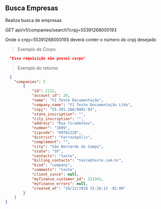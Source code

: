 ## Busca Empresas

Realiza busca de empresas

<div class="api-endpoint">
  <div class="endpoint-data">
    <i class="label label-get">GET</i>
     api/v1/companies/search?cnpj=55391268000193
  </div>
</div>

Onde o cnpj=55391268000193 deverá conter o número do cnpj desejado

> Exemplo de Corpo

```json
  "Essa requisição não possui corpo"
```

> Exemplo do retorno

```json
  {
    "companies": [
        {
            "id": 2122,
            "account_id": 29,
            "name": "F1 Teste Documentação",
            "company_name": "F1 Teste Documentação Ltda",
            "cnpj": "55.391.268/0001-93",
            "state_inscription": "",
            "city_inscription": "",
            "address": "Rua Tiradentes",
            "number": "1899",
            "zipcode": "09781220",
            "district": "Ferrazópolis",
            "complement": "",
            "city": "São Bernardo do Campo",
            "state": "SP",
            "contacts": "teste",
            "billing_contacts": "teste@teste.com.br",
            "kind": "company",
            "comments": "teste",
            "client_since": null,
            "myfinance_customer_id": 213341,
            "myfinance_errors": null,
            "created_at": "10/12/2018 15:26:12 -02:00"
        }
    ]
}
```